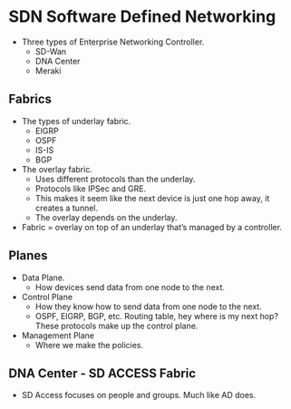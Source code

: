 # SDN Software Defined Networking #

-   Three types of Enterprise Networking Controller.
    -   SD-Wan
    -   DNA Center
    -   Meraki

## Fabrics

-   The types of underlay fabric.
    -   EIGRP
    -   OSPF
    -   IS-IS
    -   BGP
-   The overlay fabric.
    -   Uses different protocols than the underlay.
    -   Protocols like IPSec and GRE.
    -   This makes it seem like the next device is just one hop away, it creates a tunnel.
    -   The overlay depends on the underlay.
-   Fabric = overlay on top of an underlay that’s managed by a controller.

## Planes

-   Data Plane.
    -   How devices send data from one node to the next.
-   Control Plane
    -   How they know how to send data from one node to the next.
    -   OSPF, EIGRP, BGP, etc. Routing table, hey where is my next hop? These protocols make up the control plane.
-   Management Plane
    -   Where we make the policies.

## DNA Center - SD ACCESS Fabric

-   SD Access focuses on people and groups. Much like AD does.